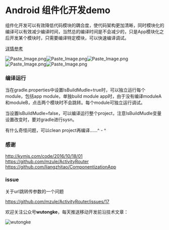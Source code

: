 # Android 组件化开发demo
组件化开发可以有效降低代码模块的耦合度，使代码架构更加清晰，同时模块化的编译可以有效减少编译时间，当然总的编译时间是不会减少的，只是App模块化之后开发某个模块时，只需要编译特定模块，可以快速编译调试。

[详情参考](http://www.jianshu.com/p/186fa07fc48a)

![Paste_Image.png](http://upload-images.jianshu.io/upload_images/1407686-2bb840fdef5d9ac2.png?imageMogr2/auto-orient/strip%7CimageView2/2/w/200)![Paste_Image.png](http://upload-images.jianshu.io/upload_images/1407686-eb097c7ce3473583.png?imageMogr2/auto-orient/strip%7CimageView2/2/w/200)![Paste_Image.png](http://upload-images.jianshu.io/upload_images/1407686-74e5145beda0702e.png?imageMogr2/auto-orient/strip%7CimageView2/2/w/200)![Paste_Image.png](http://upload-images.jianshu.io/upload_images/1407686-bb950d3382d8e90b.png?imageMogr2/auto-orient/strip%7CimageView2/2/w/200)![Paste_Image.png](http://upload-images.jianshu.io/upload_images/1407686-a5924d98324b3762.png?imageMogr2/auto-orient/strip%7CimageView2/2/w/200)

### 编译运行

当在gradle.properties中设置IsBuildMudle=true时，可以独立运行每个module，包括app module，单独build module app时，由于没有编译moduleA和moduleB，点击两个模块时不会跳转。每个module可独立运行调试。

当设置IsBuildMudle=false，可以编译运行整个project，注意IsBuildMudle变量设置改变时，要对gradle进行sysn。

有什么奇怪问题，可以clean project再编译……^ - ^

### 感谢

http://kymjs.com/code/2016/10/18/01
https://github.com/mzule/ActivityRouter
https://github.com/liangzhitao/ComponentizationApp

### issue

关于url跳转传参数的一个问题

https://github.com/mzule/ActivityRouter/issues/17


欢迎关注公众号**wutongke**，每天推送移动开发前沿技术文章：

![wutongke](http://upload-images.jianshu.io/upload_images/1407686-8f64e33d76075d40.png?imageMogr2/auto-orient/strip%7CimageView2/2/w/1240)
